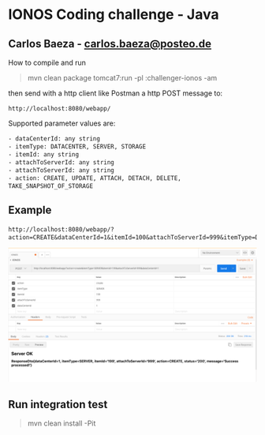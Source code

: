 # IONOS Coding challenge - Java
## Carlos Baeza - carlos.baeza@posteo.de

How to compile and run
> mvn clean package tomcat7:run -pl :challenger-ionos -am

then send with a http client like Postman a http POST message to: 
    
    http://localhost:8080/webapp/


Supported parameter values are:

    - dataCenterId: any string
    - itemType: DATACENTER, SERVER, STORAGE
    - itemId: any string
    - attachToServerId: any string
    - attachToServerId: any string
    - action: CREATE, UPDATE, ATTACH, DETACH, DELETE, TAKE_SNAPSHOT_OF_STORAGE
    
## Example
    http://localhost:8080/webapp/?action=CREATE&dataCenterId=1&itemId=100&attachToServerId=999&itemType=DATACENTER
    
![Example using Postman](Example_post.png)
    
    
## Run integration test
> mvn clean install -Pit
    
    


